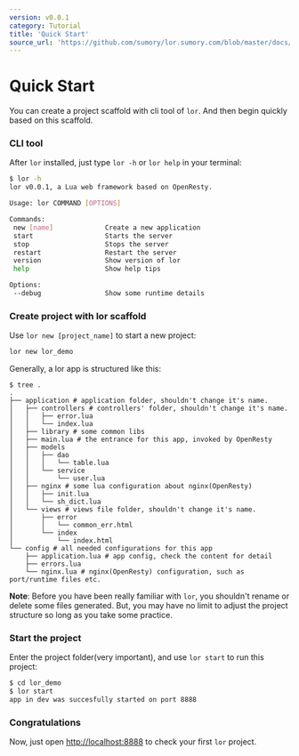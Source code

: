 ```yaml
---
version: v0.0.1
category: Tutorial
title: 'Quick Start'
source_url: 'https://github.com/sumory/lor.sumory.com/blob/master/docs/tutorial/quick-start.md'
---
```


# Quick Start

You can create a project scaffold with cli tool of `lor`. And then begin quickly based on this scaffold.

### CLI tool

After `lor` installed, just type `lor -h` or `lor help` in your terminal:

```bash
$ lor -h
lor v0.0.1, a Lua web framework based on OpenResty.

Usage: lor COMMAND [OPTIONS]

Commands:
 new [name]             Create a new application
 start                  Starts the server
 stop                   Stops the server
 restart                Restart the server
 version                Show version of lor
 help                   Show help tips

Options:
 --debug                Show some runtime details
```

### Create project with lor scaffold

Use `lor new [project_name]` to start a new project:

```bash
lor new lor_demo
```

Generally, a lor app is structured like this:

```text
$ tree .
.
├── application # application folder, shouldn't change it's name.
│   ├── controllers # controllers' folder, shouldn't change it's name.
│   │   ├── error.lua
│   │   └── index.lua
│   ├── library # some common libs
│   ├── main.lua # the entrance for this app, invoked by OpenResty
│   ├── models
│   │   ├── dao
│   │   │   └── table.lua
│   │   └── service
│   │       └── user.lua
│   ├── nginx # some lua configuration about nginx(OpenResty)
│   │   ├── init.lua
│   │   └── sh_dict.lua
│   └── views # views file folder, shouldn't change it's name.
│       ├── error
│       │   └── common_err.html
│       └── index
│           └── index.html
└── config # all needed configurations for this app
    ├── application.lua # app config, check the content for detail
    ├── errors.lua
    └── nginx.lua # nginx(OpenResty) configuration, such as port/runtime files etc.
```


__Note__: Before you have been really familiar with `lor`, you shouldn't rename or delete some files generated. But, you may have no limit to adjust the project structure so long as you take some practice.


### Start the project

Enter the project folder(very important), and use `lor start` to run this project:

```bash
$ cd lor_demo
$ lor start
app in dev was succesfully started on port 8888
```

### Congratulations

Now, just open [http://localhost:8888](http://localhost:8888) to check your first `lor` project.
